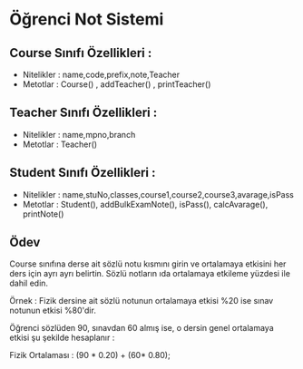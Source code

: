 # Öğrenci Not Sistemi
## Course Sınıfı Özellikleri :

* Nitelikler : name,code,prefix,note,Teacher
* Metotlar : Course() , addTeacher() , printTeacher()
## Teacher Sınıfı Özellikleri :

* Nitelikler : name,mpno,branch
* Metotlar : Teacher()
## Student Sınıfı Özellikleri :

* Nitelikler : name,stuNo,classes,course1,course2,course3,avarage,isPass
* Metotlar : Student(), addBulkExamNote(), isPass(), calcAvarage(), printNote()
## Ödev
Course sınıfına derse ait sözlü notu kısmını girin ve ortalamaya etkisini her ders için ayrı ayrı belirtin. Sözlü notların ıda ortalamaya etkileme yüzdesi ile dahil edin.

Örnek : Fizik dersine ait sözlü notunun ortalamaya etkisi %20 ise sınav notunun etkisi %80'dir.

Öğrenci sözlüden 90, sınavdan 60 almış ise, o dersin genel ortalamaya etkisi şu şekilde hesaplanır :

Fizik Ortalaması : (90 * 0.20) + (60* 0.80);